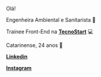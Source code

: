 Olá!

Engenheira Ambiental e Sanitarista :seedling:

Trainee Front-End na **[TecnoStart](https://www.linkedin.com/company/escolatecnostart/about/)** :computer:

Catarinense, 24 anos :house_with_garden:

 **[Linkedin](https://www.linkedin.com/in/jessica-de-oliveira/)**

 **[Instagram](https://www.instagram.com/jeh_deoliveira/)**


<!--
**OliveiraJess/OliveiraJess** is a ✨ _special_ ✨ repository because its `README.md` (this file) appears on your GitHub profile.

Here are some ideas to get you started:

- 🔭 I’m currently working on ...
- 🌱 I’m currently learning ...
- 👯 I’m looking to collaborate on ...
- 🤔 I’m looking for help with ...
- 💬 Ask me about ...
- 📫 How to reach me: ...
- 😄 Pronouns: ...
- ⚡ Fun fact: ...
-->
